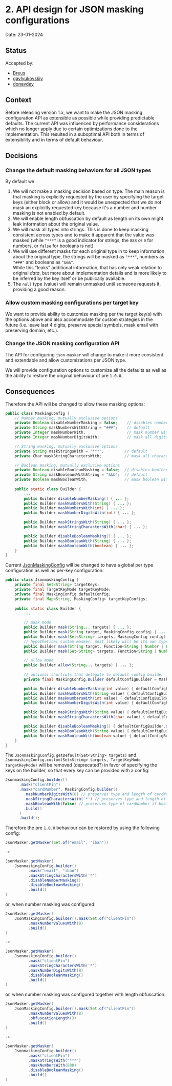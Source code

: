 # 2. API design for JSON masking configurations

Date: 23-01-2024

## Status

Accepted by:

- [Breus](https://github.com/Breus)
- [gavlyukovskiy](https://github.com/gavlyukovskiy)
- [donavdey](https://github.com/donavdey)

## Context

Before releasing version 1.x, we want to make the JSON masking configuration API as extensible as possible while
providing predictable defaults. The current API was influenced by performance considerations which no longer apply due
to certain optimizations done to the implementation. This resulted in a suboptimal API both in terms of extensibility
and in terms of default behaviour.

## Decisions

### Change the default masking behaviors for all JSON types

By default we
1. We will not make a masking decision based on type. 
    The main reason is that masking is explicitly requested by the user by specifying the target keys (either block
    or allow) and it would be unexpected that we do not mask an explicitly requested key because it's a number and 
    number masking is not enabled by default.
2. We will enable length obfuscation by default as length on its own might leak information about the original value.
3. We will mask all types into strings.
    This is done to keep masking consistent across types and to make it apparent that the value was masked (while `"***"`
    is a good indicator for strings, the `888` or `0` for numbers, or `false` for booleans is not)
4. We will use different masks for each original type in to keep information about the original type, the strings will 
    be masked as `"***"`, numbers as `"###"` and booleans as `"&&&"`.  
    While this "leaks" additional information, that has only weak relation to original _data_, but more about 
    implementation details and is more likely to be inferred by the key itself or be publically available.
5. The `null` type (value) will remain unmasked until someone requests it, providing a good reason.

### Allow custom masking configurations per target key

We want to provide ability to customize masking per the target key(s) with the options above and also accommodate for
custom strategies in the future (i.e. leave last 4 digits, preserve special symbols, mask email with preserving domain, etc.).

### Change the JSON masking configuration API

The API for configuring `json-masker` will change to make it more consistent and extendable and allow customizations
per JSON type.

We will provide configuration options to customize all the defaults as well as the ability to restore the original
behaviour of pre `1.0.0`.

## Consequences

Therefore the API will be changed to allow these masking options:
```java
public class MaskingConfig {
    // Number masking, mutually exclusive options
    private Boolean disableNumberMasking = false;    // disables number masking
    private String maskNumbersWithString = "###";    // default
    private Integer maskNumberWith;                  // mask number with another number, i.e. 0. Preserves the type 
    private Integer maskNumberDigitsWith;            // mask all digits of a number with masking digit, must be 1 <= x <= 9 to avoid leading zeroes, preserves original length

    // String masking, mutually exclusive options
    private String maskStringsWith = "***";         // default
    private Char maskStringCharactersWith;          // mask all characters with masking character, preserves original length

    // Boolean masking, mutually exclusive options
    private Boolean disableBooleanMasking = false;  // disables boolean masking
    private String maskBooleansWithString = "&&&";  // default
    private Boolean maskBooleanWith;                // mask boolean with another boolean, i.e. false. Preserves the type
    
    public static class Builder {
        ...
        public Builder disableNumberMasking() { ... };
        public Builder maskNumbersWith(String) { ... };
        public Builder maskNumbersWith(int) { ... };
        public Builder maskNumberDigitsWith(int) { ... };

        public Builder maskStringsWith(String) { ... };
        public Builder maskStringCharactersWith(char) { ... };

        public Builder disableBooleanMasking() { ... };
        public Builder maskBooleanWith(String) { ... };
        public Builder maskBooleanWith(boolean) { ... };
    }
} 
```

Current [JsonMaskingConfig](../src/main/java/dev/blaauwendraad/masker/json/config/JsonMaskingConfig.java) will be changed 
to have a global per type configuration as well as per-key configuration:
```java
public class JsonmaskingConfig {
    private final Set<String> targetKeys;
    private final TargetKeyMode targetKeyMode;
    private final MaskingConfig defaultConfig;
    private final Map<String, MaskingConfig> targetKeyConfigs;
    
    public static class Builder {
        ...

        // mask mode
        public Builder mask(String... targets) { ... };
        public Builder mask(String target, MaskingConfig config) { ... };
        public Builder mask(Set<String> targets, MaskingConfig config) { ... };
        // hypothetical custom masker, most likely will be its own type instead of Function
        public Builder mask(String target, Function<String | Number | Boolean, String> mapper) { ... };
        public Builder mask(Set<String> targets, Function<String | Number | Boolean, String> mapper) { ... };

        // allow mode
        public Builder allow(String... targets) { ... };
        
        // optional shortcuts that delegate to default config builder
        private final MaskingConfig.Builder defaultConfigBuilder = MaskingConfig.builder();

        public Builder disableNumberMasking(int value) { defaultConfigBuilder.disableNumberMasking() };
        public Builder maskNumbersWith(String value) { defaultConfigBuilder.maskNumbersWith(value) };
        public Builder maskNumbersWith(int value) { defaultConfigBuilder.maskNumbersWith(value) };
        public Builder maskNumberDigitsWith(int value) { defaultConfigBuilder.maskNumberDigitsWith(value) };

        public Builder maskStringsWith(String value) { defaultConfigBuilder.maskStringsWith(value) };
        public Builder maskStringCharactersWith(char value) { defaultConfigBuilder.maskStringCharactersWith(value) };

        public Builder disableBooleanMasking() { defaultConfigBuilder.disableBooleanMasking() };
        public Builder maskBooleanWith(String value) { defaultConfigBuilder.maskBooleanWith(value) };
        public Builder maskBooleanWith(boolean value) { defaultConfigBuilder.maskBooleanWith(value) };
    }
}
```

The `JsonmaskingConfig.getDefault(Set<String> targets)` and
`JsonmaskingConfig.custom(Set<String> targets, TargetKeyMode targetKeyMode)` will be removed (deprecated?) in favor of 
specifying the keys on the builder, so that every key can be provided with a config:
```java
JsonmaskingConfig.builder()
      .mask("clientPin")
      .mask("cardNumber", MaskingConfig.builder()
        .maskNumberDigitsWith(8) // preserves type and length of cardNumber if number
        .maskStringCharactersWith('*') // preserves type and length of cardNumber if string
        .maskBooleanWith(false) // preserves type of cardNumber if boolean (¯\_(ツ)_/¯)
        .build()
      )
      .build();
```

Therefore the pre `1.0.0` behaviour can be restored by using the following config:
```java
JsonMasker.getMasker(Set.of("email", "iban"))

->

JsonMasker.getMasker(
    JsonmaskingConfig.builder()
          .mask("email", "iban")
          .maskStringCharactersWith('*')
          .disableNumberMasking()
          .disableBooleanMasking()
          .build()
)
```
or, when number masking was configured:
```java
JsonMasker.getMasker(
    JsonMaskingConfig.builder().mask(Set.of("clientPin"))
          .maskNumberValuesWith(8)
          .build()
)

->

JsonMasker.getMasker(
    JsonmaskingConfig.builder()
          .mask("clientPin")
          .maskStringCharactersWith('*')
          .maskNumberDigitsWith(8)
          .disableBooleanMasking()
          .build()
)
```

or, when number masking was configured together with length obfuscation:
```java
JsonMasker.getMasker(
    JsonMaskingConfig.builder().mask(Set.of("clientPin"))
          .maskNumberValuesWith(8)
          .obfuscationLength(3)
          .build()
)

->

JsonMasker.getMasker(
    JsonmaskingConfig.builder()
          .mask("clientPin")
          .maskStringsWith("***")
          .maskNumbersWith(888)
          .disableBooleanMasking()
          .build()
)
``` 